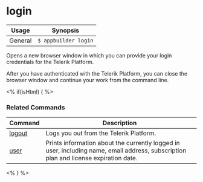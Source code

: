 login
==========

Usage | Synopsis
------|-------
General | `$ appbuilder login`

Opens a new browser window in which you can provide your login credentials for the Telerik Platform.

After you have authenticated with the Telerik Platform, you can close the browser window and continue your work from the command line.

<% if(isHtml) { %> 
### Related Commands

Command | Description
----------|----------
[logout](logout.html) | Logs you out from the Telerik Platform.
[user](user.html) | Prints information about the currently logged in user, including name, email address, subscription plan and license expiration date.
<% } %>